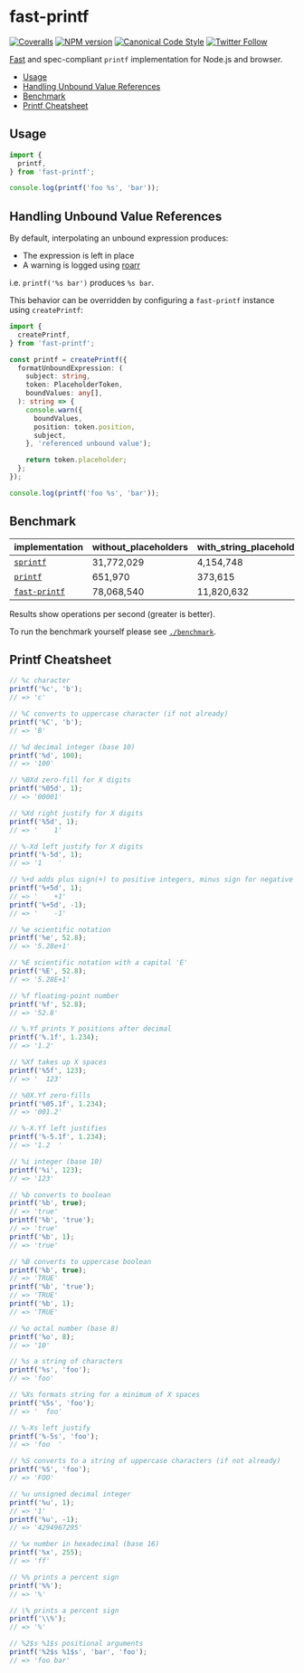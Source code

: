 # fast-printf

[![Coveralls](https://img.shields.io/coveralls/gajus/fast-printf.svg?style=flat-square)](https://coveralls.io/github/gajus/fast-printf)
[![NPM version](http://img.shields.io/npm/v/fast-printf.svg?style=flat-square)](https://www.npmjs.org/package/fast-printf)
[![Canonical Code Style](https://img.shields.io/badge/code%20style-canonical-blue.svg?style=flat-square)](https://github.com/gajus/canonical)
[![Twitter Follow](https://img.shields.io/twitter/follow/kuizinas.svg?style=social&label=Follow)](https://twitter.com/kuizinas)

[Fast](#benchmark) and spec-compliant `printf` implementation for Node.js and browser.

* [Usage](#usage)
* [Handling Unbound Value References](#handling-unbound-value-references)
* [Benchmark](#benchmark)
* [Printf Cheatsheet](#printf-cheatsheet)

## Usage

```ts
import {
  printf,
} from 'fast-printf';

console.log(printf('foo %s', 'bar'));

```

## Handling Unbound Value References

By default, interpolating an unbound expression produces:

* The expression is left in place
* A warning is logged using [roarr](https://github.com/gajus/roarr)

i.e. `printf('%s bar')` produces `%s bar`.

This behavior can be overridden by configuring a `fast-printf` instance using `createPrintf`:

```ts
import {
  createPrintf,
} from 'fast-printf';

const printf = createPrintf({
  formatUnboundExpression: (
    subject: string,
    token: PlaceholderToken,
    boundValues: any[],
  ): string => {
    console.warn({
      boundValues,
      position: token.position,
      subject,
    }, 'referenced unbound value');

    return token.placeholder;
  };
});

console.log(printf('foo %s', 'bar'));

```

## Benchmark

|**implementation**|**without_placeholders**|**with_string_placeholder**|**with_many_string_placeholders**|
|-|-|-|-|
|[`sprintf`](https://github.com/alexei/sprintf.js)|31,772,029|4,154,748|637,229|
|[`printf`](https://github.com/adaltas/node-printf)|651,970|373,615|160,795|
|[`fast-printf`](https://github.com/gajus/fast-printf)|78,068,540|11,820,632|2,552,386|

Results show operations per second (greater is better).

To run the benchmark yourself please see [`./benchmark`](./benchmark).

## Printf Cheatsheet

```ts
// %c character
printf('%c', 'b');
// => 'c'

// %C converts to uppercase character (if not already)
printf('%C', 'b');
// => 'B'

// %d decimal integer (base 10)
printf('%d', 100);
// => '100'

// %0Xd zero-fill for X digits
printf('%05d', 1);
// => '00001'

// %Xd right justify for X digits
printf('%5d', 1);
// => '    1'

// %-Xd left justify for X digits
printf('%-5d', 1);
// => '1    '

// %+d adds plus sign(+) to positive integers, minus sign for negative integers(-)
printf('%+5d', 1);
// => '    +1'
printf('%+5d', -1);
// => '    -1'

// %e scientific notation
printf('%e', 52.8);
// => '5.28e+1'

// %E scientific notation with a capital 'E'
printf('%E', 52.8);
// => '5.28E+1'

// %f floating-point number
printf('%f', 52.8);
// => '52.8'

// %.Yf prints Y positions after decimal
printf('%.1f', 1.234);
// => '1.2'

// %Xf takes up X spaces
printf('%5f', 123);
// => '  123'

// %0X.Yf zero-fills
printf('%05.1f', 1.234);
// => '001.2'

// %-X.Yf left justifies
printf('%-5.1f', 1.234);
// => '1.2  '

// %i integer (base 10)
printf('%i', 123);
// => '123'

// %b converts to boolean
printf('%b', true);
// => 'true'
printf('%b', 'true');
// => 'true'
printf('%b', 1);
// => 'true'

// %B converts to uppercase boolean
printf('%b', true);
// => 'TRUE'
printf('%b', 'true');
// => 'TRUE'
printf('%b', 1);
// => 'TRUE'

// %o octal number (base 8)
printf('%o', 8);
// => '10'

// %s a string of characters
printf('%s', 'foo');
// => 'foo'

// %Xs formats string for a minimum of X spaces
printf('%5s', 'foo');
// => '  foo'

// %-Xs left justify
printf('%-5s', 'foo');
// => 'foo  '

// %S converts to a string of uppercase characters (if not already)
printf('%S', 'foo');
// => 'FOO'

// %u unsigned decimal integer
printf('%u', 1);
// => '1'
printf('%u', -1);
// => '4294967295'

// %x number in hexadecimal (base 16)
printf('%x', 255);
// => 'ff'

// %% prints a percent sign
printf('%%');
// => '%'

// \% prints a percent sign
printf('\\%');
// => '%'

// %2$s %1$s positional arguments
printf('%2$s %1$s', 'bar', 'foo');
// => 'foo bar'

```
